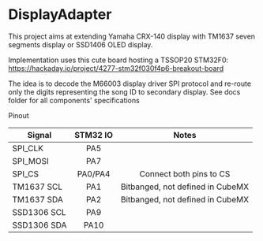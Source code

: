 # DisplayAdapter
This project aims at extending Yamaha CRX-140 display with TM1637
seven segments display or SSD1406 OLED display.

Implementation uses this cute board hosting a TSSOP20 STM32F0:
https://hackaday.io/project/4277-stm32f030f4p6-breakout-board

The idea is to decode the M66003 display driver SPI protocol and re-route only
the digits representing the song ID to secondary display.
See docs folder for all components' specifications

Pinout

|Signal        | STM32 IO | Notes                             |
|--------------|:--------:|:----------------------------------:
| SPI_CLK      |  PA5     |                                   |
| SPI_MOSI     |  PA7     |                                   |
| SPI_CS       |  PA0/PA4 | Connect both pins to CS           |
| TM1637  SCL  |  PA1     | Bitbanged, not defined in CubeMX  |
| TM1637  SDA  |  PA2     | Bitbanged, not defined in CubeMX  |
| SSD1306 SCL  |  PA9     |                                   |
| SSD1306 SDA  |  PA10    |                                   |


